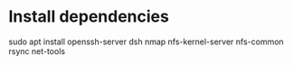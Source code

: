 # Install dependencies
sudo apt install openssh-server dsh nmap nfs-kernel-server nfs-common rsync net-tools
